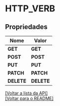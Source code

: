 # HTTP_VERB

## Propriedades
Nome | Valor
------------ | -------------
**GET** | **GET**
**POST** | **POST**
**PUT** | **PUT**
**PATCH** | **PATCH**
**DELETE** | **DELETE**

[[Voltar a lista da API]](../../../README.md#Documentação-para-os-Endpoints-da-API)    
[[Voltar para o README]](../../../README.md#Intima.ai---SDK-PHP)
